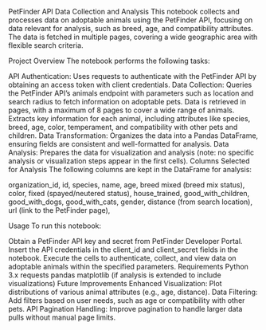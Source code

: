 PetFinder API Data Collection and Analysis
This notebook collects and processes data on adoptable animals using the PetFinder API, focusing on data relevant for analysis, such as breed, age, and compatibility attributes. The data is fetched in multiple pages, covering a wide geographic area with flexible search criteria.

Project Overview
The notebook performs the following tasks:

API Authentication: Uses requests to authenticate with the PetFinder API by obtaining an access token with client credentials.
Data Collection:
Queries the PetFinder API’s animals endpoint with parameters such as location and search radius to fetch information on adoptable pets.
Data is retrieved in pages, with a maximum of 8 pages to cover a wide range of animals.
Extracts key information for each animal, including attributes like species, breed, age, color, temperament, and compatibility with other pets and children.
Data Transformation:
Organizes the data into a Pandas DataFrame, ensuring fields are consistent and well-formatted for analysis.
Data Analysis:
Prepares the data for visualization and analysis (note: no specific analysis or visualization steps appear in the first cells).
Columns Selected for Analysis
The following columns are kept in the DataFrame for analysis:

organization_id,
id,
species,
name,
age,
breed
mixed (breed mix status),
color,
fixed (spayed/neutered status),
house_trained,
good_with_children,
good_with_dogs,
good_with_cats,
gender,
distance (from search location),
url (link to the PetFinder page),


Usage
To run this notebook:

Obtain a PetFinder API key and secret from PetFinder Developer Portal.
Insert the API credentials in the client_id and client_secret fields in the notebook.
Execute the cells to authenticate, collect, and view data on adoptable animals within the specified parameters.
Requirements
Python 3.x
requests
pandas
matplotlib (if analysis is extended to include visualizations)
Future Improvements
Enhanced Visualization: Plot distributions of various animal attributes (e.g., age, distance).
Data Filtering: Add filters based on user needs, such as age or compatibility with other pets.
API Pagination Handling: Improve pagination to handle larger data pulls without manual page limits.
